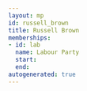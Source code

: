 ```yaml
---
layout: mp
id: russell_brown
title: Russell Brown
memberships:
- id: lab
  name: Labour Party
  start: 
  end: 
autogenerated: true
---
```


